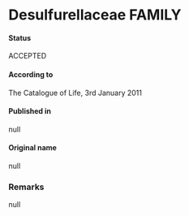 # Desulfurellaceae FAMILY

#### Status
ACCEPTED

#### According to
The Catalogue of Life, 3rd January 2011

#### Published in
null

#### Original name
null

### Remarks
null